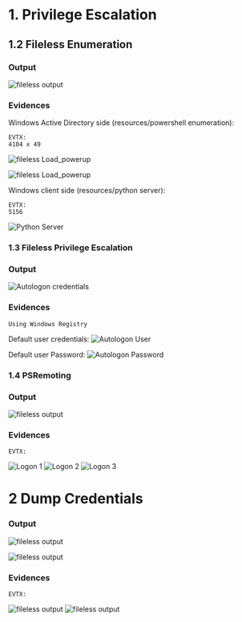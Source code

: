 # 1. Privilege Escalation

## 1.2 Fileless Enumeration

### Output
![fileless output](resources/Fileless_ActiveDirectory.png)

### Evidences

Windows Active Directory side (resources/powershell enumeration):
```
EVTX:
4104 x 49

```
![fileless Load_powerup](resources/fileless_load_1.png)

![fileless Load_powerup](resources/fileless_load_1.png)

Windows client side (resources/python server):
```
EVTX:
5156

```
![Python Server](resources/python_server.png)



### 1.3 Fileless Privilege Escalation

### Output
![Autologon credentials](resources/Autologon_vuln.png)
### Evidences

```
Using Windows Registry
```
Default user credentials:
![Autologon User](resources/Reg_ripper_autologon_1.png)

Default user Password:
![Autologon Password](resources/Reg_ripper_autologon_2.png)

### 1.4 PSRemoting

### Output
![fileless output](resources/psremoting_output.png)
### Evidences

```
EVTX:

```
![Logon 1](resources/Logon_1.png)
![Logon 2](resources/Login_2.png)
![Logon 3](resources/Logon_3.png)


# 2 Dump Credentials

### Output
![fileless output](resources/Invoke-Mimi_fileless.png)

![fileless output](resources/Dump.png)

### Evidences

```
EVTX:

```

![fileless output](resources/Fileless_mimikatz_1.png)
![fileless output](resources/Fileless_mimikatz_251.png)
